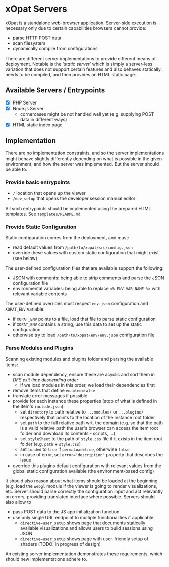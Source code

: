# xOpat Servers

xOpat is a standalone web-browser application. Server-side execution is necessary only
due to certain capabilities browsers cannot provide:
 - parse HTTP POST data
 - scan filesystem
 - dynamically compile from configurations

There are different server implementations to provide different means of deployment.
Notable is the '_static server_' which is simply a server-less variation that does not 
support certain features and also behaves statically: needs to be compiled, and
then provides an HTML static page.

## Available Servers / Entrypoints
 - [x] PHP Server
 - [x] Node.js Server
   - cornercases might be not handled well yet (e.g. supplying POST data in different ways) 
 - [x] HTML static index page

## Implementation

There are no implementation constraints, and so the server implementations might behave
slightly differently depending on what is possible in the given environment, and
how the server was implemented. But the server should be able to:

### Provide basic entrypoints
 - ``/`` location that opens up the viewer
 - ``/dev_setup`` that opens the developer session manual editor

All such entrypoints should be implemented using the prepared HTML templates.
See ``templates/README.md``. 

### Provide Static Configuration

Static configuration comes from the deployment, and must:
 - read default values from ``/path/to/xopat/src/config.json``
 - override these values with custom static configuration that might exist (see below)

The user-defined configuration files that are available support the following:
 - JSON with comments: being able to strip comments and parse the JSON configuration file
 - environmental variables: being able to replace ``<% ENV_VAR_NAME %>`` with relevant variable contents

The user-defined overrides must respect ``env.json`` configuration and ``XOPAT_ENV`` variable:
 - if ``XOPAT_ENV`` points to a file, load that file to parse static configuration
 - if ``XOPAT_ENV`` contains a string, use this data to set up the static configuration
 - otherwise try to load ``/path/to/xopat/env/env.json`` configuration file

### Parse Modules and Plugins

Scanning existing modules and plugins folder and parsing the available items:
 - scan module dependency, ensure these are acyclic and sort them in _DFS exit time descending order_
   - if we load modules in this order, we load their dependencies first
 - remove items that define ``enabled=false``
 - translate error messages if possible
 - provide for each instance these properties (atop of what is defined in the item's `include.json`):
   - set ``directory`` to path relative to `...modules/` or `...plugins/` respectively that points 
   to the location of the instance root folder
   - set ``path`` to the full relative path wrt. the domain (e.g. so that the path is a valid relative path
   the user's browser can access the item root folder and download its contents - scripts, ...)
   - set ``styleSheet`` to the path of `style.css` file if it exists in the item root folder (e.g. `path` + `style.css`)
   - set ``loaded`` to `true` if ``permaLoad=true``, otherwise `false`
   - in case of error, set ``error="description"`` property that describes the issue
 - override this plugins default configuration with relevant values from the global 
static configuration available (the environment-based config) 

It should also reason about what items should be loaded at the beginning (e.g. load the `webgl` module
if the viewer is going to render visualizations, etc. Server should parse correctly the
configuration input and act relevantly on errors, providing translated interface where possible.
Servers should also allow to
 - pass POST data to the JS app initialization function
 - use only single URL endpoint to multiple functionalities if applicable:
   - ``directive=user_setup`` shows page that documents statically available visualizations and allows
   users to build sessions using JSON
   - ``directive=user_setup`` shows page with user-friendly setup of shaders (TODO: in progress of design)

An existing server implementation demonstrates these requirements,
which should new implementations adhere to.
